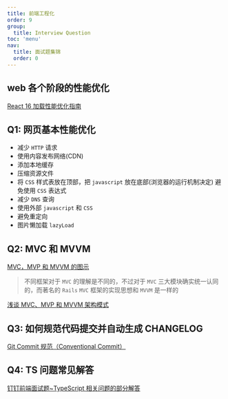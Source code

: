```yaml
---
title: 前端工程化
order: 9
group:
  title: Interview Question
toc: 'menu'
nav:
  title: 面试题集锦
  order: 0
---
```


## web 各个阶段的性能优化

[React 16 加载性能优化指南](https://mp.weixin.qq.com/s/XSvhOF_N0VbuOKStwi0IYw)

## Q1: 网页基本性能优化

- 减少 `HTTP` 请求
- 使用内容发布网络(CDN)
- 添加本地缓存
- 压缩资源文件
- 将 `CSS` 样式表放在顶部，把 `javascript` 放在底部(浏览器的运行机制决定) 避免使用 `CSS` 表达式
- 减少 `DNS` 查询
- 使用外部 `javascript` 和 `CSS`
- 避免重定向
- 图片懒加载 `lazyLoad`

## Q2: MVC 和 MVVM

[MVC，MVP 和 MVVM 的图示](http://www.ruanyifeng.com/blog/2015/02/mvcmvp_mvvm.html)

> 不同框架对于 `MVC` 的理解是不同的，不过对于 `MVC` 三大模块确实统一认同的，而著名的 `Rails` `MVC` 框架的实现思想和 `MVVM` 是一样的

[浅谈 MVC、MVP 和 MVVM 架构模式](https://draveness.me/mvx/)

## Q3: 如何规范代码提交并自动生成 CHANGELOG

[Git Commit 规范（Conventional Commit）](https://juejin.cn/post/6985500205554597918)

## Q4: TS 问题常见解答

[钉钉前端面试题~TypeScript 相关问题的部分解答](https://juejin.cn/post/6988763249982308382)
